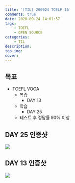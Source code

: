 ```yaml
---
title: '[TIL] 200924 TOELF 16'
comments: true
date: 2020-09-24 14:01:57
tags:
    - TOEFL
    - OPEN SOURCE
categories:
    - TIL
description:
top_img:
cover:
---
```

## 목표
- TOEFL VOCA 
    - 복습
        - DAY 13
    - 학습
        - DAY 25
    - 테스트 후 정답률 90% 이상

## DAY 25 인증샷
![]({{site.img_path}}/2020-09-24-TIL-200924-TOEFL-16/Day25.png)

## DAY 13 인증샷
![]({{site.img_path}}/2020-09-24-TIL-200924-TOEFL-16/Day13.png)